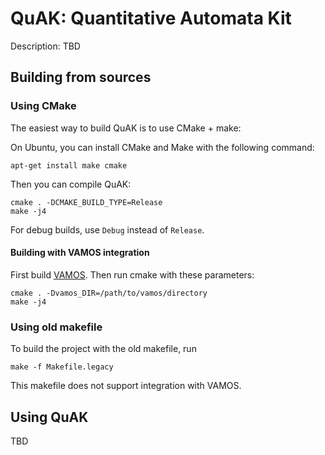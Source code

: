# QuAK: Quantitative Automata Kit

Description: TBD

## Building from sources

### Using CMake

The easiest way to build QuAK is to use CMake + make:

On Ubuntu, you can install CMake and Make with the following command:
```
apt-get install make cmake
```

Then you can compile QuAK:

```
cmake . -DCMAKE_BUILD_TYPE=Release
make -j4
```

For debug builds, use `Debug` instead of `Release`.


#### Building with VAMOS integration

First build [VAMOS](https://github.com/ista-vamos/vamos).
Then run cmake with these parameters:

```
cmake . -Dvamos_DIR=/path/to/vamos/directory
make -j4
```

### Using old makefile

To build the project with the old makefile, run

```
make -f Makefile.legacy
```

This makefile does not support integration with VAMOS.

## Using QuAK

TBD
